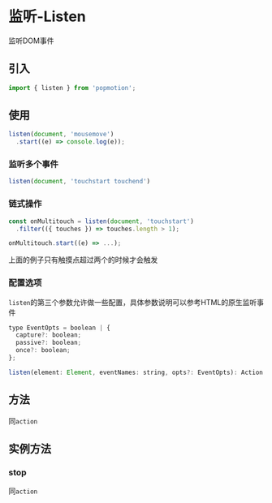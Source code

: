 # 监听-Listen

监听DOM事件

## 引入

```js
import { listen } from 'popmotion';
```

## 使用

```js
listen(document, 'mousemove')
  .start((e) => console.log(e));
```

### 监听多个事件

```js
listen(document, 'touchstart touchend')
```

### 链式操作

```js
const onMultitouch = listen(document, 'touchstart')
  .filter(({ touches }) => touches.length > 1);

onMultitouch.start((e) => ...);
```
上面的例子只有触摸点超过两个的时候才会触发

### 配置选项

`listen`的第三个参数允许做一些配置，具体参数说明可以参考HTML的原生监听事件

```js
type EventOpts = boolean | {
  capture?: boolean;
  passive?: boolean;
  once?: boolean;
};

listen(element: Element, eventNames: string, opts?: EventOpts): Action
```

## 方法

同`action`

## 实例方法

### stop

同`action`